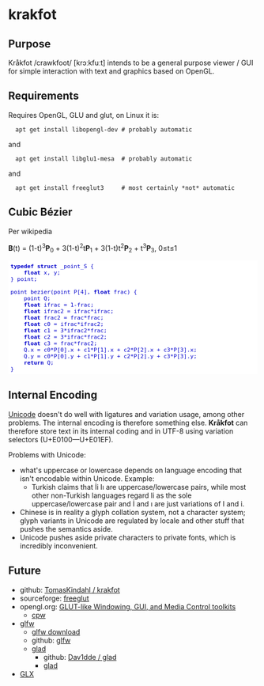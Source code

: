# krakfot


## Purpose

Kråkfot /crawkfoot/ [krɔːkfuːt] intends to be a general purpose viewer / GUI for simple interaction with text and graphics based on OpenGL.

## Requirements

Requires OpenGL, GLU and glut, on Linux it is:

      apt get install libopengl-dev # probably automatic

and

      apt get install libglu1-mesa  # probably automatic

and

      apt get install freeglut3     # most certainly *not* automatic

## Cubic Bézier

Per wikipedia

**B**(t) = (1-t)<sup>3</sup>**P**<sub>0</sub> + 3(1-t)<sup>2</sup>t**P**<sub>1</sub> + 3(1-t)t<sup>2</sup>**P**<sub>2</sub> + t<sup>3</sup>**P**<sub>3</sub>, 0&le;t&le;1

<pre style="font-size:80%; background: white; color: #00C; padding: 0.4em;">
<b>typedef</b> <b>struct</b> _point_S {
    <b class="green">float</b> x, y;
} point;

point bezier(point P[4], <b class="green">float</b> frac) {
    point Q;
    <b class="green">float</b> ifrac = 1-frac;
    <b class="green">float</b> ifrac2 = ifrac*ifrac;
    <b class="green">float</b> frac2 = frac*frac;
    <b class="green">float</b> c0 = ifrac*ifrac2;
    <b class="green">float</b> c1 = 3*ifrac2*frac;
    <b class="green">float</b> c2 = 3*ifrac*frac2;
    <b class="green">float</b> c3 = frac*frac2;
    Q.x = c0*P[0].x + c1*P[1].x + c2*P[2].x + c3*P[3].x;
    Q.y = c0*P[0].y + c1*P[1].y + c2*P[2].y + c3*P[3].y;
    <b>return</b> Q;
}
</pre>

## Internal Encoding

[Unicode](https://www.unicode.org/charts/) doesn't do well with ligatures and variation usage, among other problems. The internal encoding is therefore something else. **Kråkfot** can therefore store text in its internal coding and in UTF-8 using variation selectors (U+E0100&mdash;U+E01EF).

Problems with Unicode:

* what's uppercase or lowercase depends on language encoding
  that isn't encodable within Unicode. Example:
    * Turkish claims that İi Iı are uppercase/lowercase
      pairs, while most other non-Turkish languages regard
      Ii as the sole uppercase/lowercase pair and İ and ı
      are just variations of I and i.
* Chinese is in reality a glyph collation system, not a
  character system; glyph variants in Unicode are regulated
  by locale and other stuff that pushes the semantics aside.
* Unicode pushes aside private characters to private fonts,
  which is incredibly inconvenient.

## Future

- github: [TomasKindahl / krakfot](https://github.com/TomasKindahl/krakfot)
- sourceforge: [freeglut](http://freeglut.sourceforge.net/docs/api.php#Display)
- opengl.org: [GLUT-like Windowing, GUI, and Media Control toolkits](https://www.opengl.org/resources/libraries/windowtoolkits/)
    - [cpw](http://mathies.com/cpw/download.html)
- [glfw](https://www.glfw.org/docs/latest/index.html)
    - [glfw download](https://www.glfw.org/download.html)
    - github: [glfw](https://github.com/glfw/glfw)
    - [glad](https://glad.dav1d.de/)
        - github: [Dav1dde / glad](https://github.com/Dav1dde/glad)
        - [glad](https://gen.glad.sh/)
- [GLX](https://en.wikipedia.org/wiki/GLX)

